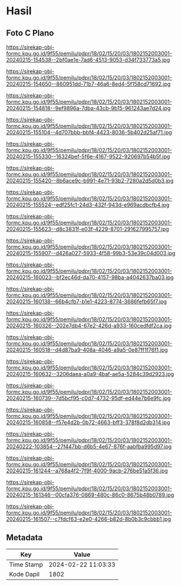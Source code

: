 # Hasil

## Foto C Plano

https://sirekap-obj-formc.kpu.go.id/9f55/pemilu/pdpr/18/02/15/20/03/1802152003001-20240215-154538--2bf0ae1e-7ad6-4513-9053-d34f733773a5.jpg

https://sirekap-obj-formc.kpu.go.id/9f55/pemilu/pdpr/18/02/15/20/03/1802152003001-20240215-154650--860951dd-71b7-46a6-8ed4-5f158cd71692.jpg

https://sirekap-obj-formc.kpu.go.id/9f55/pemilu/pdpr/18/02/15/20/03/1802152003001-20240215-154818--9ef9896a-7dba-43cb-9b15-961243ae7d24.jpg

https://sirekap-obj-formc.kpu.go.id/9f55/pemilu/pdpr/18/02/15/20/03/1802152003001-20240215-155104--4d707bbb-bbf4-4423-8036-5b402d25af71.jpg

https://sirekap-obj-formc.kpu.go.id/9f55/pemilu/pdpr/18/02/15/20/03/1802152003001-20240215-155330--16324bef-5f6e-4167-9522-920697b54b5f.jpg

https://sirekap-obj-formc.kpu.go.id/9f55/pemilu/pdpr/18/02/15/20/03/1802152003001-20240215-155420--8b6ace9c-b991-4e71-93b2-7280a2d5d0b3.jpg

https://sirekap-obj-formc.kpu.go.id/9f55/pemilu/pdpr/18/02/15/20/03/1802152003001-20240215-155524--edf25fc1-24d3-432f-943d-e969acdbcfb4.jpg

https://sirekap-obj-formc.kpu.go.id/9f55/pemilu/pdpr/18/02/15/20/03/1802152003001-20240215-155623--d8c3831f-e03f-4229-8701-291627995757.jpg

https://sirekap-obj-formc.kpu.go.id/9f55/pemilu/pdpr/18/02/15/20/03/1802152003001-20240215-155907--d426a027-5933-4f58-99b3-53e39c04d003.jpg

https://sirekap-obj-formc.kpu.go.id/9f55/pemilu/pdpr/18/02/15/20/03/1802152003001-20240215-160023--bf2ec46d-da70-4157-98ba-a4042637ba03.jpg

https://sirekap-obj-formc.kpu.go.id/9f55/pemilu/pdpr/18/02/15/20/03/1802152003001-20240215-160138--66b4cfb7-b1e1-4223-8774-3686fefb65f7.jpg

https://sirekap-obj-formc.kpu.go.id/9f55/pemilu/pdpr/18/02/15/20/03/1802152003001-20240215-160326--202e7db4-67e2-426d-a933-160cedfdf2ca.jpg

https://sirekap-obj-formc.kpu.go.id/9f55/pemilu/pdpr/18/02/15/20/03/1802152003001-20240215-160518--d4d87ba9-408a-4046-a9a5-0e87ff1f76f1.jpg

https://sirekap-obj-formc.kpu.go.id/9f55/pemilu/pdpr/18/02/15/20/03/1802152003001-20240215-160632--3206daea-a0a9-4baf-ae5a-5284c39d2923.jpg

https://sirekap-obj-formc.kpu.go.id/9f55/pemilu/pdpr/18/02/15/20/03/1802152003001-20240215-160739--7d5bcf95-c0d7-4732-95df-ed44e7b6e9fc.jpg

https://sirekap-obj-formc.kpu.go.id/9f55/pemilu/pdpr/18/02/15/20/03/1802152003001-20240215-160858--f57e4d2b-0b72-4663-bff3-378f8d2db314.jpg

https://sirekap-obj-formc.kpu.go.id/9f55/pemilu/pdpr/18/02/15/20/03/1802152003001-20240222-103854--27f447bb-d6b5-4e67-876f-aabfba995d97.jpg

https://sirekap-obj-formc.kpu.go.id/9f55/pemilu/pdpr/18/02/15/20/03/1802152003001-20240215-161244--a768a4f2-7f9f-4000-9acb-276be51a5f36.jpg

https://sirekap-obj-formc.kpu.go.id/9f55/pemilu/pdpr/18/02/15/20/03/1802152003001-20240215-161346--00cfa376-0869-480c-86c0-8675b48b0789.jpg

https://sirekap-obj-formc.kpu.go.id/9f55/pemilu/pdpr/18/02/15/20/03/1802152003001-20240215-161507--c7fdcf63-e2e0-4266-b82d-8b0b3c9cbbb1.jpg


## Metadata

| Key        | Value               |
| ---------- | ------------------- |
| Time Stamp | 2024-02-22 11:03:33 |
| Kode Dapil | 1802                |



